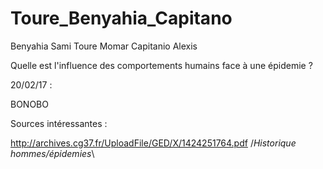 # Toure_Benyahia_Capitano

Benyahia Sami
Toure Momar
Capitanio Alexis

Quelle est l'influence des comportements humains face à une épidemie ?







20/02/17 : 




BONOBO

Sources intéressantes :

http://archives.cg37.fr/UploadFile/GED/X/1424251764.pdf /*Historique hommes/épidemies*\
